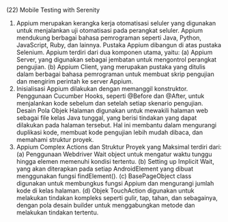 (22) Mobile Testing with Serenity

1. Appium merupakan kerangka kerja otomatisasi seluler yang digunakan untuk menjalankan uji otomatisasi pada perangkat seluler. Appium mendukung berbagai bahasa pemrograman seperti Java, Python, JavaScript, Ruby, dan lainnya. Pustaka Appium dibangun di atas pustaka Selenium. Appium terdiri dari dua komponen utama, yaitu: (a) Appium Server, yang digunakan sebagai jembatan untuk mengontrol perangkat pengujian. (b) Appium Client, yang merupakan pustaka yang ditulis dalam berbagai bahasa pemrograman untuk membuat skrip pengujian dan mengirim perintah ke server Appium.
2. Inisialisasi Appium dilakukan dengan memanggil konstruktor. Penggunaan Cucumber Hooks, seperti @Before dan @After, untuk menjalankan kode sebelum dan setelah setiap skenario pengujian. Desain Pola Objek Halaman digunakan untuk mewakili halaman web sebagai file kelas Java tunggal, yang berisi tindakan yang dapat dilakukan pada halaman tersebut. Hal ini membantu dalam mengurangi duplikasi kode, membuat kode pengujian lebih mudah dibaca, dan memahami struktur proyek.
3. Appium Complex Actions dan Struktur Proyek yang Maksimal terdiri dari: (a) Penggunaan Webdriver Wait object untuk mengatur waktu tunggu hingga elemen memenuhi kondisi tertentu. (b) Setting up Implicit Wait, yang akan diterapkan pada setiap AndroidElement yang dibuat menggunakan fungsi findElement(). (c) BasePageObject class digunakan untuk membungkus fungsi Appium dan mengurangi jumlah kode di kelas halaman. (d) Objek TouchAction digunakan untuk melakukan tindakan kompleks seperti gulir, tap, tahan, dan sebagainya, dengan pola desain builder untuk menggabungkan metode dan melakukan tindakan tertentu. 
